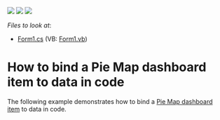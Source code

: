 <!-- default badges list -->
![](https://img.shields.io/endpoint?url=https://codecentral.devexpress.com/api/v1/VersionRange/128580937/16.1.4%2B)
[![](https://img.shields.io/badge/Open_in_DevExpress_Support_Center-FF7200?style=flat-square&logo=DevExpress&logoColor=white)](https://supportcenter.devexpress.com/ticket/details/T119627)
[![](https://img.shields.io/badge/📖_How_to_use_DevExpress_Examples-e9f6fc?style=flat-square)](https://docs.devexpress.com/GeneralInformation/403183)
<!-- default badges end -->
<!-- default file list -->
*Files to look at*:

* [Form1.cs](./CS/Dashboard_CreatePieMap/Form1.cs) (VB: [Form1.vb](./VB/Dashboard_CreatePieMap/Form1.vb))
<!-- default file list end -->
# How to bind a Pie Map dashboard item to data in code


The following example demonstrates how to bind a <a href="https://documentation.devexpress.com/#Dashboard/CustomDocument16505">Pie Map dashboard item</a> to data in code.

<br/>


